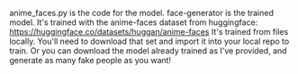 anime_faces.py is the code for the model. face-generator is the trained model. It's trained with the anime-faces dataset from huggingface:
https://huggingface.co/datasets/huggan/anime-faces
It's trained from files locally. You'll need to download that set and import it into your local repo to train.
Or you can download the model already trained as I've provided, and generate as many fake people as you want!



